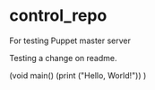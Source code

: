 # control_repo
For testing Puppet master server

Testing a change on readme.

(void main()
  (print ("Hello, World!"))
  )
